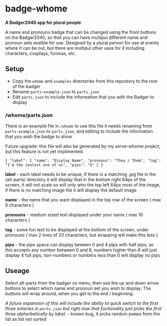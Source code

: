 # badge-whome
**A Badger2040 app for plural people**

A name and pronouns badge that can be changed using the front buttons on the Badger2040, so that you can have multipul different name and pronoun sets avaible for use. Designed by a plural person for use at events where it can be out, but there are multipul other uses for it including characters, cosplays, furonas, etc.

## Setup

- Copy the `whome` and `examples` directories from this repostory to the root of the badger
- Rename `parts-example.json` to `parts.json` 
- Edit `parts.json` to include the information that you with the Badger to display

### /whome/parts.json

There is an example file in `/whome` to use this file it needs renaming from `parts-example.json` to `parts.json`, and editing to include the information that you wish the badge to show.

Future upgrade: this file will also be generated by my serve-whome project, but this feature is not yet implimented.

``{
    "label": {
        "name": "Display Name",
        "pronouns": "They / Them",
        "tag": "I'm the coolest one of us",
        "pips": "4"
    }
}`` 

**label** - each label needs to be unique, if there is a matching .jpg file in the /alt-parts/ directory it will display that in the bottom right 64px of the screen, it will not scale so will only who the top left 64px most of the image, if there is no matching image file it will display the default image

**name** - the name that you want displayed in the top row of the screen ( max 8 characters )

**pronouns** - medium sized text displayed under your name ( max 10 characters )

**tag** - some fun text to be displayed at the bottom of the screen, under pronouns ( max 2 lines of 20 characters, but wrapping will make this less )

**pips** - the pips space can display beween 0 and 4 pips with half pips, so this accepts any number between 0 and 8, numbers higher than 8 will just display 4 full pips, non-numbers or numbers less than 0 will display no pips 

## Useage

Select alt-parts from the badger os menu, then use the up and down arrow buttons to select which name and pronoun set you wish to display. The buttons will wrap around, when you get to the end / beginning.

*A future expansion of this will include the ability to quick switch to the first three enteries in `parts.json` but right now that fuctionality just picks the first three alpherbetically by label.* - known bug, it picks random peeps from the list as list not sorted